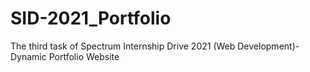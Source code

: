 # SID-2021_Portfolio
The third task of Spectrum Internship Drive 2021 (Web Development)- Dynamic Portfolio Website
